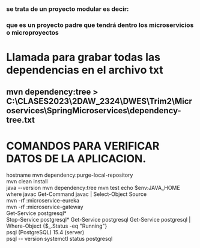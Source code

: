 ### se trata de un proyecto modular  es decir:
### que es un proyecto padre que tendrá dentro los microservicios o microproyectos

# Llamada para grabar todas las dependencias en el archivo txt
## mvn dependency:tree > C:\CLASES2023\2DAW_2324\DWES\Trim2\Microservices\SpringMicroservices\dependency-tree.txt

# COMANDOS PARA VERIFICAR DATOS DE LA APLICACION.

hostname
mvn dependency:purge-local-repository   
mvn clean install  
java --version
mvn dependency:tree
mvn test
echo $env:JAVA_HOME
where javac
Get-Command javac | Select-Object Source  
mvn -rf :microservice-eureka  
mvn <args> -rf :microservice-gateway    
Get-Service postgresql*   
Stop-Service postgresql*
Get-Service postgresql
Get-Service postgresql | Where-Object {$_.Status -eq "Running"}      
psql (PostgreSQL) 15.4 (server)      
psql -- version
systemctl status postgresql  
